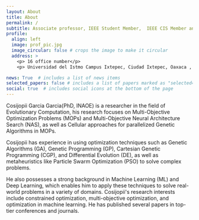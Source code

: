 ```yaml
---
layout: About
title: About
permalink: /
subtitle: Associate professor, IEEE Student Member,  IEEE CIS Member and Member of the Mexico-France Research Network (MUFRAMEX)
profile:
  align: left
  image: prof_pic.jpg
  image_circular: false # crops the image to make it circular
  address: >
    <p> 16 office number</p>
    <p> Universidad del Istmo Campus Ixtepec, Ciudad Ixtepec, Oaxaca , México.</p>

news: True  # includes a list of news items
selected_papers: false # includes a list of papers marked as "selected={true}"
social: true  # includes social icons at the bottom of the page
---
```


Cosijopii Garcia Garcia(PhD, INAOE) is a researcher in the field of Evolutionary Computation, his research focuses on Multi-Objective Optimization Problems (MOPs) and Multi-Objective Neural Architecture Search (NAS), as well as Cellular approaches for parallelized Genetic Algorithms in MOPs.

Cosijopii has experience in using optimization techniques such as Genetic Algorithms (GA), Genetic Programming (GP), Cartesian Genetic Programming (CGP), and Differential Evolution (DE), as well as metaheuristics like Particle Swarm Optimization (PSO) to solve complex problems.

He also possesses a strong background in Machine Learning (ML) and Deep Learning, which enables him to apply these techniques to solve real-world problems in a variety of domains. Cosijopii's research interests include constrained optimization, multi-objective optimization, and optimization in machine learning. He has published several papers in top-tier conferences and journals.
